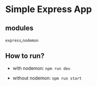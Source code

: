 # Simple Express App

## modules

`express`,`nodemon`

## How to run? 

- with nodemon: `npm run dev`

- without nodemon: `npm run start`